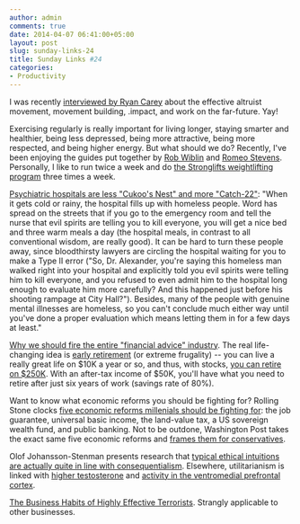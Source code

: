```yaml
---
author: admin
comments: true
date: 2014-04-07 06:41:00+05:00
layout: post
slug: sunday-links-24
title: Sunday Links #24
categories:
- Productivity
---
```


I was recently [interviewed by Ryan Carey](http://careyryan.com/peter-hurford/) about the effective altruist movement, movement building, .impact, and work on the far-future.  Yay!

Exercising regularly is really important for living longer, staying smarter and healthier, being less depressed, being more attractive, being more respected, and being higher energy.  But what should we do?  Recently, I've been enjoying the guides put together by [Rob Wiblin](https://docs.google.com/document/d/16gJJeE1HdUl2BHCL19qAs-P4GrcnFTmibNdW5X3COLU/edit) and [Romeo Stevens](http://lesswrong.com/lw/juc/optimal_exercise/).  Personally, I like to run twice a week and do [the Stronglifts weightlifting program](http://stronglifts.com/) three times a week.<!-- more -->

[Psychiatric hospitals are less "Cukoo's Nest" and more "Catch-22"](http://squid314.livejournal.com/326120.html): "When it gets cold or rainy, the hospital fills up with homeless people. Word has spread on the streets that if you go to the emergency room and tell the nurse that evil spirits are telling you to kill everyone, you will get a nice bed and three warm meals a day (the hospital meals, in contrast to all conventional wisdom, are really good). It can be hard to turn these people away, since bloodthirsty lawyers are circling the hospital waiting for you to make a Type II error ("So, Dr. Alexander, you're saying this homeless man walked right into your hospital and explicitly told you evil spirits were telling him to kill everyone, and you refused to even admit him to the hospital long enough to evaluate him more carefully? And this happened just before his shooting rampage at City Hall?"). Besides, many of the people with genuine mental illnesses are homeless, so you can't conclude much either way until you've done a proper evaluation which means letting them in for a few days at least."

[Why we should fire the entire "financial advice" industry](http://www.mrmoneymustache.com/2013/05/20/financial-reportin-sucks/).  The real life-changing idea is [early retirement](http://www.mrmoneymustache.com/2013/02/22/getting-rich-from-zero-to-hero-in-one-blog-post/) (or extreme frugality) -- you can live a really great life on $10K a year or so, and thus, with stocks, [you can retire on $250K](http://www.mrmoneymustache.com/2012/05/29/how-much-do-i-need-for-retirement/).  With an after-tax income of $50K, you'll have what you need to retire after just six years of work (savings rate of 80%).

Want to know what economic reforms you should be fighting for?  Rolling Stone clocks [five economic reforms millenials should be fighting for](http://www.rollingstone.com/politics/news/five-economic-reforms-millennials-should-be-fighting-for-20140103): the job guarantee, universal basic income, the land-value tax, a US sovereign wealth fund, and public banking.  Not to be outdone, Washington Post takes the exact same five economic reforms and [frames them for conservatives](http://www.washingtonpost.com/blogs/wonkblog/wp/2014/01/07/five-conservative-reforms-millennials-should-be-fighting-for/).

Olof Johansson-Stenman presents research that [typical ethical intuitions are actually quite in line with consequentialism](http://www.stafforini.com/txt/Johansson-Stenman%20-%20Are%20most%20people%20consequentialists.pdf).  Elsewhere, utilitarianism is linked with [higher testosterone](http://www.sciencedirect.com/science/article/pii/S0022103110000302) and [activity in the ventromedial prefrontal cortex](http://www.ncbi.nlm.nih.gov/pmc/articles/PMC3234136/).

[The Business Habits of Highly Effective Terrorists](http://www.foreignaffairs.com/articles/139817/jacob-n-shapiro/the-business-habits-of-highly-effective-terrorists).  Strangly applicable to other businesses.